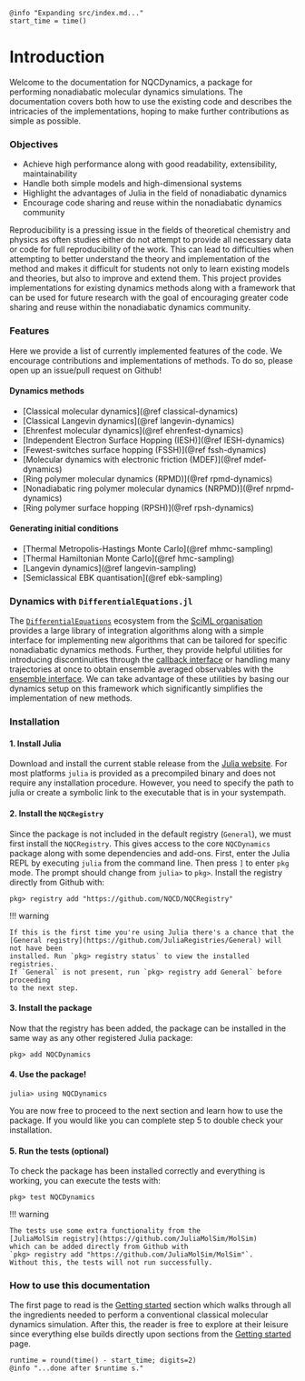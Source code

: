```@setup logging
@info "Expanding src/index.md..."
start_time = time()
```
# Introduction

Welcome to the documentation for NQCDynamics, 
a package for performing nonadiabatic molecular dynamics simulations.
The documentation covers both how to use the existing code and describes the
intricacies of the implementations, hoping to make further contributions as simple as possible.

### Objectives

- Achieve high performance along with good readability, extensibility, maintainability
- Handle both simple models and high-dimensional systems
- Highlight the advantages of Julia in the field of nonadiabatic dynamics
- Encourage code sharing and reuse within the nonadiabatic dynamics community

Reproducibility is a pressing issue in the fields of theoretical chemistry and physics as often studies either do not attempt to provide all necessary data or code for full reproducibility of the work. This can lead to difficulties when attempting to better understand the theory and implementation of the method and makes it difficult for students not only to learn existing models and theories, but also to improve and extend them. 
This project provides implementations for existing dynamics methods along with
a framework that can be used for future research with the goal of encouraging greater
code sharing and reuse within the nonadiabatic dynamics community.

### Features

Here we provide a list of currently implemented features of the code.
We encourage contributions and implementations of methods. To do so, please open up an
issue/pull request on Github!

#### Dynamics methods

- [Classical molecular dynamics](@ref classical-dynamics)
- [Classical Langevin dynamics](@ref langevin-dynamics)
- [Ehrenfest molecular dynamics](@ref ehrenfest-dynamics)
- [Independent Electron Surface Hopping (IESH)](@ref IESH-dynamics)
- [Fewest-switches surface hopping (FSSH)](@ref fssh-dynamics)
- [Molecular dynamics with electronic friction (MDEF)](@ref mdef-dynamics)
- [Ring polymer molecular dynamics (RPMD)](@ref rpmd-dynamics)
- [Nonadiabatic ring polymer molecular dynamics (NRPMD)](@ref nrpmd-dynamics)
- [Ring polymer surface hopping (RPSH)](@ref rpsh-dynamics)


#### Generating initial conditions

- [Thermal Metropolis-Hastings Monte Carlo](@ref mhmc-sampling)
- [Thermal Hamiltonian Monte Carlo](@ref hmc-sampling)
- [Langevin dynamics](@ref langevin-sampling)
- [Semiclassical EBK quantisation](@ref ebk-sampling)

### Dynamics with `DifferentialEquations.jl`

The [`DifferentialEquations`](https://diffeq.sciml.ai/stable/) ecosystem from the
[SciML organisation](https://github.com/SciML/) provides a large library of integration
algorithms along with a simple interface for implementing new algorithms that can be tailored
for specific nonadiabatic dynamics methods.
Further, they provide helpful utilities for introducing discontinuities through the 
[callback interface](https://diffeq.sciml.ai/stable/features/callback_functions/#Using-Callbacks)
or handling many trajectories at once to obtain ensemble averaged observables with
the [ensemble interface](https://diffeq.sciml.ai/stable/features/ensemble/).
We can take advantage of these utilities by basing our dynamics setup on this framework
which significantly simplifies the implementation of new methods.

### Installation

#### 1. Install Julia
Download and install the current stable release from the [Julia website](https://julialang.org/downloads/).
For most platforms `julia` is provided as a precompiled binary and does not require any installation procedure. However, you need to specify the path to julia or create a symbolic link to the executable that is in your systempath. 

#### 2. Install the `NQCRegistry`
Since the package is not included in the default registry (`General`), we must first
install the `NQCRegistry`.
This gives access to the core `NQCDynamics` package along with some dependencies
and add-ons.
First, enter the Julia REPL by executing `julia` from the command line.
Then press `]` to enter `pkg` mode. The prompt should change from `julia>` to `pkg>`.
Install the registry directly from Github with: 
```julia-repl
pkg> registry add "https://github.com/NQCD/NQCRegistry"
```

!!! warning

    If this is the first time you're using Julia there's a chance that the
    [General registry](https://github.com/JuliaRegistries/General) will not have been
    installed. Run `pkg> registry status` to view the installed registries.
    If `General` is not present, run `pkg> registry add General` before proceeding
    to the next step.

#### 3. Install the package
Now that the registry has been added, the package can be installed in the same way as any other registered Julia package:
```julia-repl
pkg> add NQCDynamics
```

#### 4. Use the package!
```julia-repl
julia> using NQCDynamics
```
You are now free to proceed to the next section and learn how to use the package.
If you would like you can complete step 5 to double check your installation.

#### 5. Run the tests (optional)

To check the package has been installed correctly and everything is working,
you can execute the tests with:
```julia-repl
pkg> test NQCDynamics
```

!!! warning

    The tests use some extra functionality from the
    [JuliaMolSim registry](https://github.com/JuliaMolSim/MolSim)
    which can be added directly from Github with
    `pkg> registry add "https://github.com/JuliaMolSim/MolSim"`.
    Without this, the tests will not run successfully.

### How to use this documentation

The first page to read is the [Getting started](@ref) section which walks through all the ingredients
needed to perform a conventional classical molecular dynamics simulation.
After this, the reader is free to explore at their leisure since everything else builds directly
upon sections from the [Getting started](@ref) page.
```@setup logging
runtime = round(time() - start_time; digits=2)
@info "...done after $runtime s."
```

